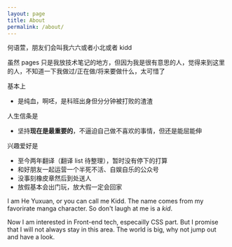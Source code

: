 ```yaml
---
layout: page
title: About
permalink: /about/
---
```




何语萱，朋友们会叫我六六或者小北或者 kidd



虽然 pages 只是我放技术笔记的地方，但因为我是很有意思的人，觉得来到这里的人，不知道一下我做过/正在做/将来要做什么，太可惜了



基本上

+ 是纯血，啊呸，是科班出身但分分钟被打败的渣渣



人生信条是

+ 坚持**现在是最重要的**，不逼迫自己做不喜欢的事情，但还是能屈能伸



兴趣爱好是

+ 至今两年翻译（翻译 list 待整理），暂时没有停下的打算
+ 和好朋友一起运营一个半死不活、自娱自乐的公众号
+ 没事刻橡皮章然后到处送人
+ 放假基本会出门玩，放大假一定会回家



I am He Yuxuan, or you can call me Kidd. The name comes from my favorirate manga character. So don't laugh at me is a *kid*.



Now I am interested in Front-end tech, especailly CSS part. But I promise that I will not always stay in this area. The world is big, why not jump out and have a look.